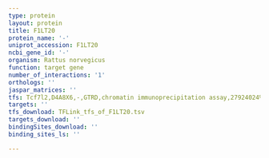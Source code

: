 ```yaml
---
type: protein
layout: protein
title: F1LT20
protein_name: '-'
uniprot_accession: F1LT20
ncbi_gene_id: '-'
organism: Rattus norvegicus
function: target gene
number_of_interactions: '1'
orthologs: ''
jaspar_matrices: ''
tfs: Tcf7l2,D4A8X6,-,GTRD,chromatin immunoprecipitation assay,27924024%5Buid%5D,No
targets: ''
tfs_download: TFLink_tfs_of_F1LT20.tsv
targets_download: ''
bindingSites_download: ''
binding_sites_ls: ''

---
```


